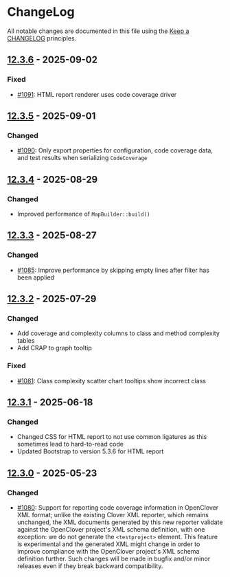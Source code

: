 # ChangeLog

All notable changes are documented in this file using the [Keep a CHANGELOG](http://keepachangelog.com/) principles.

## [12.3.6] - 2025-09-02

### Fixed

* [#1091](https://github.com/sebastianbergmann/php-code-coverage/issues/1091): HTML report renderer uses code coverage driver

## [12.3.5] - 2025-09-01

### Changed

* [#1090](https://github.com/sebastianbergmann/php-code-coverage/issues/1090): Only export properties for configuration, code coverage data, and test results when serializing `CodeCoverage`

## [12.3.4] - 2025-08-29

### Changed

* Improved performance of `MapBuilder::build()`

## [12.3.3] - 2025-08-27

### Changed

* [#1085](https://github.com/sebastianbergmann/php-code-coverage/pull/1085): Improve performance by skipping empty lines after filter has been applied

## [12.3.2] - 2025-07-29

### Changed

* Add coverage and complexity columns to class and method complexity tables
* Add CRAP to graph tooltip

### Fixed

* [#1081](https://github.com/sebastianbergmann/php-code-coverage/issues/1081): Class complexity scatter chart tooltips show incorrect class

## [12.3.1] - 2025-06-18

### Changed

* Changed CSS for HTML report to not use common ligatures as this sometimes lead to hard-to-read code
* Updated Bootstrap to version 5.3.6 for HTML report

## [12.3.0] - 2025-05-23

### Changed

* [#1080](https://github.com/sebastianbergmann/php-code-coverage/pull/1080): Support for reporting code coverage information in OpenClover XML format; unlike the existing Clover XML reporter, which remains unchanged, the XML documents generated by this new reporter validate against the OpenClover project's XML schema definition, with one exception: we do not generate the `<testproject>` element. This feature is experimental and the generated XML might change in order to improve compliance with the OpenClover project's XML schema definition further. Such changes will be made in bugfix and/or minor releases even if they break backward compatibility.

[12.3.6]: https://github.com/sebastianbergmann/php-code-coverage/compare/12.3.5...12.3.6
[12.3.5]: https://github.com/sebastianbergmann/php-code-coverage/compare/12.3.4...12.3.5
[12.3.4]: https://github.com/sebastianbergmann/php-code-coverage/compare/12.3.3...12.3.4
[12.3.3]: https://github.com/sebastianbergmann/php-code-coverage/compare/12.3.2...12.3.3
[12.3.2]: https://github.com/sebastianbergmann/php-code-coverage/compare/12.3.1...12.3.2
[12.3.1]: https://github.com/sebastianbergmann/php-code-coverage/compare/12.3.0...12.3.1
[12.3.0]: https://github.com/sebastianbergmann/php-code-coverage/compare/12.2.1...12.3.0
